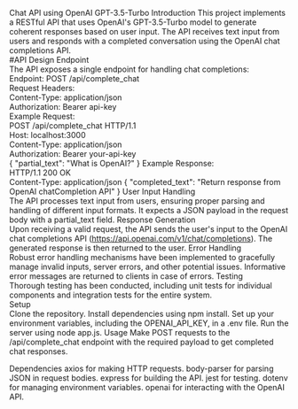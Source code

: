 Chat API using OpenAI GPT-3.5-Turbo
Introduction
This project implements a RESTful API that uses OpenAI's GPT-3.5-Turbo model to generate coherent responses based on user input. The API receives text input from users and responds with a completed conversation using the OpenAI chat completions API.  
#API Design
Endpoint  
The API exposes a single endpoint for handling chat completions:  
Endpoint: POST /api/complete_chat  
Request Headers:  
Content-Type: application/json  
Authorization: Bearer api-key  
Example Request:  
POST /api/complete_chat HTTP/1.1  
Host: localhost:3000  
Content-Type: application/json  
Authorization: Bearer your-api-key  
{
  "partial_text": "What is OpenAI?"
}
Example Response:  
HTTP/1.1 200 OK  
Content-Type: application/json
{
  "completed_text": "Return response from OpenAI chatCompletion API"
}
User Input Handling  
The API processes text input from users, ensuring proper parsing and handling of different input formats. It expects a JSON payload in the request body with a partial_text field.
Response Generation  
Upon receiving a valid request, the API sends the user's input to the OpenAI chat completions API (https://api.openai.com/v1/chat/completions). The generated response is then returned to the user.
Error Handling  
Robust error handling mechanisms have been implemented to gracefully manage invalid inputs, server errors, and other potential issues. Informative error messages are returned to clients in case of errors.
Testing  
Thorough testing has been conducted, including unit tests for individual components and integration tests for the entire system.   
Setup  
Clone the repository.
Install dependencies using npm install.
Set up your environment variables, including the OPENAI_API_KEY, in a .env file.
Run the server using node app.js.
Usage
Make POST requests to the /api/complete_chat endpoint with the required payload to get completed chat responses.  

Dependencies
axios for making HTTP requests.
body-parser for parsing JSON in request bodies.
express for building the API.
jest for testing.
dotenv for managing environment variables.
openai for interacting with the OpenAI API.

